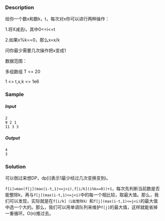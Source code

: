 ### Description

给你一个数x和数k，t，每次对x你可以进行两种操作：

1.将X减去i，其中0<=i<=t

2.如果x%k==0，那么x=x/k

问你最少需要几次操作把x变成1

数据范围：

多组数组 T <= 20

1 <= t,x,k <= 1e6

### Sample

##### Input

```
2
9 2 1
11 3 3
```

##### Output

```
4
3
```

### Solution

可以倒过来想DP，dp[i]表示1最少经过几次变换变到i。

`f[i]=max(f[j](max(i-t,1)<=j<i),f[i/k](i%k==0))+1`，每次先判断当前数是否能整除k，再与`f[j](max(i-t,1)<=j<i)`中的每一个相比较，取最大值。那么，我们可以发现，实际就是在`f[i/k]（i能整除k）`和`f[j](max(i-t,1)<=j<i)`的最大值中选一个大的。那么，我们可以用单调队列来维护`f[j]`的最大值，这样就能省掉一重循环。O(n)推过去。
